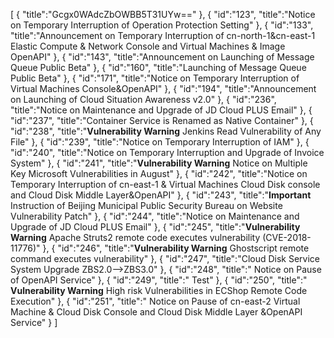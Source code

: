 [
	{
		"title":"Gcgx0WAdcZbOWBB5T31UYw=="
	},
	{
		"id":"123",
		"title":"Notice on Temporary Interruption of Operation Protection Setting"
	},
	{
		"id":"133",
		"title":"Announcement on Temporary Interruption of cn-north-1&cn-east-1 Elastic Compute & Network Console and Virtual Machines & Image OpenAPI"
	},
	{
		"id":"143",
		"title":"Announcement on Launching of Message Queue Public Beta"
	},
	{
		"id":"160",
		"title":"Launching of Message Queue Public Beta"
	},
	{
		"id":"171",
		"title":"Notice on Temporary Interruption of Virtual Machines Console&OpenAPI"
	},
	{
		"id":"194",
		"title":"Announcement on Launching of Cloud Situation Awareness v2.0"
	},
	{
		"id":"236",
		"title":"Notice on Maintenance and Upgrade of JD Cloud PLUS Email"
	},
	{
		"id":"237",
		"title":"Container Service is Renamed as Native Container"
	},
	{
		"id":"238",
		"title":"**Vulnerability Warning** Jenkins Read Vulnerability of Any File"
	},
	{
		"id":"239",
		"title":"Notice on Temporary Interruption of IAM"
	},
	{
		"id":"240",
		"title":"Notice on Temporary Interruption and Upgrade of Invoice System"
	},
	{
		"id":"241",
		"title":"**Vulnerability Warning** Notice on Multiple Key Microsoft Vulnerabilities in August"
	},
	{
		"id":"242",
		"title":"Notice on Temporary Interruption of cn-east-1 & Virtual Machines Cloud Disk console and Cloud Disk Middle Layer&OpenAPI"
	},
	{
		"id":"243",
		"title":"**Important** Instruction of Beijing Municipal Public Security Bureau on Website Vulnerability Patch"
	},
	{
		"id":"244",
		"title":"Notice on Maintenance and Upgrade of JD Cloud PLUS Email"
	},
	{
		"id":"245",
		"title":"**Vulnerability Warning** Apache Struts2 remote code executes vulnerability (CVE-2018-11776)"
	},
	{
		"id":"246",
		"title":"**Vulnerability Warning** Ghostscript remote command executes vulnerability"
	},
	{
		"id":"247",
		"title":"Cloud Disk Service System Upgrade ZBS2.0-->ZBS3.0"
	},
	{
		"id":"248",
		"title":" Notice on Pause of OpenAPI Service"
	},
	{
		"id":"249",
		"title":" Test"
	},
	{
		"id":"250",
		"title":" **Vulnerability Warning** High risk Vulnerabilities in ECShop  Remote Code Execution"
	},
	{
		"id":"251",
		"title":" Notice on Pause of cn-east-2 Virtual Machine & Cloud Disk  Console and Cloud Disk Middle Layer &OpenAPI Service"
	}
]